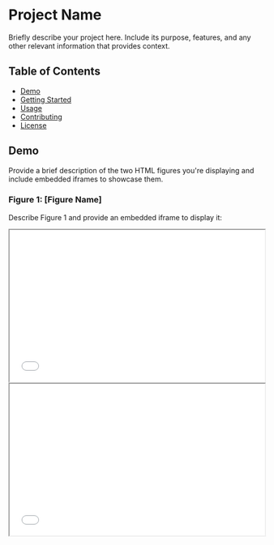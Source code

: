 # Project Name

Briefly describe your project here. Include its purpose, features, and any other relevant information that provides context.

## Table of Contents

- [Demo](#demo)
- [Getting Started](#getting-started)
- [Usage](#usage)
- [Contributing](#contributing)
- [License](#license)

## Demo

Provide a brief description of the two HTML figures you're displaying and include embedded iframes to showcase them.

### Figure 1: [Figure Name]

Describe Figure 1 and provide an embedded iframe to display it:

<iframe src="UpcomingMatchesPredictionFigure.html" width="100%" height="300"></iframe>


<iframe src="UpcomingMatchesPrediction.html" width="100%" height="300"></iframe>
